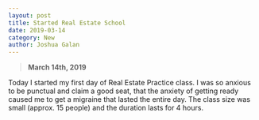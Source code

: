 ```yaml
---
layout: post
title: Started Real Estate School
date: 2019-03-14 
category: New
author: Joshua Galan
---
```


> **March  14th, 2019**

Today I started my first day of Real Estate Practice class. I was so anxious to be punctual and claim a good seat, that the anxiety of getting ready caused me to get a migraine that lasted the entire day. The class size was small (approx. 15 people) and the duration lasts for 4 hours.